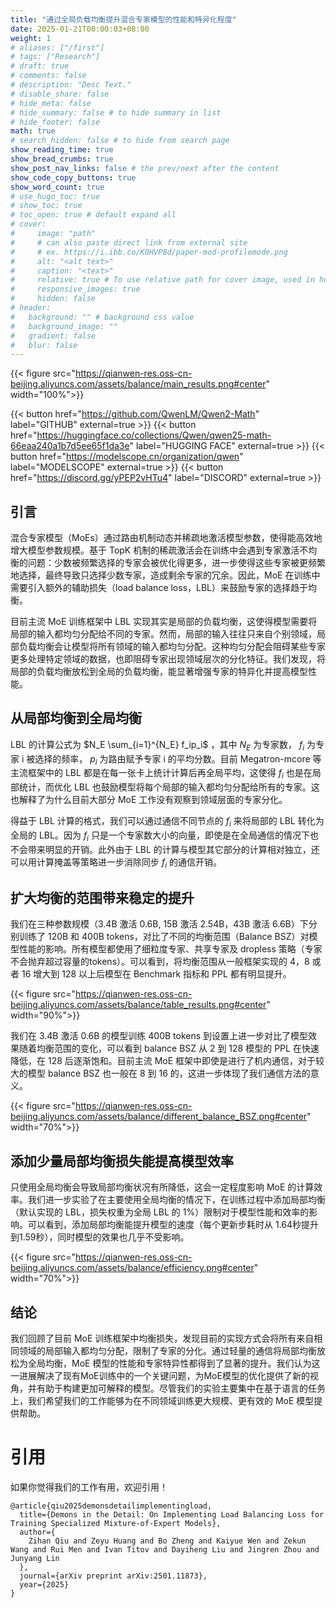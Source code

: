 ```yaml
---
title: "通过全局负载均衡提升混合专家模型的性能和特异化程度"
date: 2025-01-21T00:00:03+08:00
weight: 1
# aliases: ["/first"]
# tags: ["Research"]
# draft: true
# comments: false
# description: "Desc Text."
# disable_share: false
# hide_meta: false
# hide_summary: false # to hide summary in list
# hide_footer: false
math: true
# search_hidden: false # to hide from search page
show_reading_time: true
show_bread_crumbs: true
show_post_nav_links: false # the prev/next after the content
show_code_copy_buttons: true
show_word_count: true
# use_hugo_toc: true
# show_toc: true
# toc_open: true # default expand all
# cover:
#     image: "path"
#     # can also paste direct link from external site
#     # ex. https://i.ibb.co/K0HVPBd/paper-mod-profilemode.png
#     alt: "<alt text>"
#     caption: "<text>"
#     relative: true # To use relative path for cover image, used in hugo Page-bundles
#     responsive_images: true
#     hidden: false
# header:
#   background: "" # background css value
#   background_image: ""
#   gradient: false
#   blur: false
---
```


{{< figure src="https://qianwen-res.oss-cn-beijing.aliyuncs.com/assets/balance/main_results.png#center" width="100%">}}

{{< button href="https://github.com/QwenLM/Qwen2-Math" label="GITHUB" external=true >}}
{{< button href="https://huggingface.co/collections/Qwen/qwen25-math-66eaa240a1b7d5ee65f1da3e" label="HUGGING FACE" external=true >}}
{{< button href="https://modelscope.cn/organization/qwen" label="MODELSCOPE" external=true >}}
{{< button href="https://discord.gg/yPEP2vHTu4" label="DISCORD" external=true >}}




## **引言**

混合专家模型（MoEs）通过路由机制动态并稀疏地激活模型参数，使得能高效地增大模型参数规模。基于 TopK 机制的稀疏激活会在训练中会遇到专家激活不均衡的问题：少数被频繁选择的专家会被优化得更多，进一步使得这些专家被更频繁地选择，最终导致只选择少数专家，造成剩余专家的冗余。因此，MoE 在训练中需要引入额外的辅助损失（load balance loss，LBL）来鼓励专家的选择趋于均衡。

目前主流 MoE 训练框架中 LBL 实现其实是局部的负载均衡，这使得模型需要将局部的输入都均匀分配给不同的专家。然而，局部的输入往往只来自个别领域，局部负载均衡会让模型将所有领域的输入都均匀分配。这种均匀分配会阻碍某些专家更多处理特定领域的数据，也即阻碍专家出现领域层次的分化特征。我们发现，将局部的负载均衡放松到全局的负载均衡，能显著增强专家的特异化并提高模型性能。

## 从局部均衡到全局均衡

LBL 的计算公式为 $N_E \sum_{i=1}^{N_E} f_ip_i$ ，其中 $N_E$ 为专家数， $f_i$ 为专家 i 被选择的频率， $p_i$ 为路由赋予专家 i 的平均分数。目前 Megatron-mcore 等主流框架中的 LBL 都是在每一张卡上统计计算后再全局平均，这使得 $f_i$ 也是在局部统计，而优化 LBL 也鼓励模型将每个局部的输入都均匀分配给所有的专家。这也解释了为什么目前大部分 MoE 工作没有观察到领域层面的专家分化。

得益于 LBL 计算的格式，我们可以通过通信不同节点的  $f_i$  来将局部的 LBL 转化为全局的 LBL。因为  $f_i$  只是一个专家数大小的向量，即使是在全局通信的情况下也不会带来明显的开销。此外由于 LBL 的计算与模型其它部分的计算相对独立，还可以用计算掩盖等策略进一步消除同步 $f_i$ 的通信开销。

## 扩大均衡的范围带来稳定的提升

我们在三种参数规模（3.4B 激活 0.6B, 15B 激活 2.54B，43B 激活 6.6B）下分别训练了 120B 和 400B tokens，对比了不同的均衡范围（Balance BSZ）对模型性能的影响。所有模型都使用了细粒度专家、共享专家及 dropless 策略（专家不会抛弃超过容量的tokens）。可以看到，将均衡范围从一般框架实现的 4，8 或者 16 增大到 128 以上后模型在 Benchmark 指标和 PPL 都有明显提升。

{{< figure src="https://qianwen-res.oss-cn-beijing.aliyuncs.com/assets/balance/table_results.png#center" width="90%">}}


我们在 3.4B 激活 0.6B 的模型训练 400B tokens 到设置上进一步对比了模型效果随着均衡范围的变化，可以看到 balance BSZ 从 2 到 128 模型的 PPL 在快速降低，在 128 后逐渐饱和。目前主流 MoE 框架中即使是进行了机内通信，对于较大的模型 balance BSZ 也一般在 8 到 16 的，这进一步体现了我们通信方法的意义。

{{< figure src="https://qianwen-res.oss-cn-beijing.aliyuncs.com/assets/balance/different_balance_BSZ.png#center" width="70%">}}


## 添加少量局部均衡损失能提高模型效率

只使用全局均衡会导致局部均衡状况有所降低，这会一定程度影响 MoE 的计算效率。我们进一步实验了在主要使用全局均衡的情况下，在训练过程中添加局部均衡（默认实现的 LBL，损失权重为全局 LBL 的 1%）限制对于模型性能和效率的影响。可以看到，添加局部均衡能提升模型的速度（每个更新步耗时从 1.64秒提升到1.59秒），同时模型的效果也几乎不受影响。

{{< figure src="https://qianwen-res.oss-cn-beijing.aliyuncs.com/assets/balance/efficiency.png#center" width="70%">}}


## 结论

我们回顾了目前 MoE 训练框架中均衡损失，发现目前的实现方式会将所有来自相同领域的局部输入都均匀分配，限制了专家的分化。通过轻量的通信将局部均衡放松为全局均衡，MoE 模型的性能和专家特异性都得到了显著的提升。我们认为这一进展解决了现有MoE训练中的一个关键问题，为MoE模型的优化提供了新的视角，并有助于构建更加可解释的模型。尽管我们的实验主要集中在基于语言的任务上，我们希望我们的工作能够为在不同领域训练更大规模、更有效的 MoE 模型提供帮助。

# 引用

如果你觉得我们的工作有用，欢迎引用！

```
@article{qiu2025demonsdetailimplementingload,
  title={Demons in the Detail: On Implementing Load Balancing Loss for Training Specialized Mixture-of-Expert Models}, 
  author={
    Zihan Qiu and Zeyu Huang and Bo Zheng and Kaiyue Wen and Zekun Wang and Rui Men and Ivan Titov and Dayiheng Liu and Jingren Zhou and Junyang Lin
  },
  journal={arXiv preprint arXiv:2501.11873},
  year={2025}
}
```
